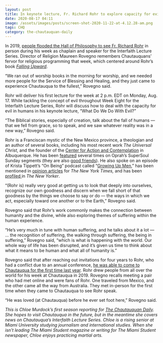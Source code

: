```yaml
---
layout: post
title: In keynote lecture, Fr. Richard Rohr to explore capacity for evil in humans
date: 2020-08-17 04:11
image: /assets/images/posts/screen-shot-2020-11-22-at-4.12.28-am.png
tags: CHQ
category: the-chautauquan-daily
---
```

In 2019, [people flooded the Hall of Philosophy to see Fr. Richard Rohr](https://chqdaily.com/2019/07/fr-richard-rohr-highlights-need-to-work-through-resistance-to-live-life-with-acceptance/) in person during his week as chaplain and speaker for the Interfaith Lecture Series. Director of Religion Maureen Rovegno remembers Chautauquans’ fervor for religious programming that week, which centered around Rohr’s book *[Falling Upward](https://www.chautauquabookstore.com/book/9780470907757)*.

“We ran out of worship books in the morning for worship, and we needed more people for the Service of Blessing and Healing, and they just came to experience Chautauqua to the fullest,” Rovegno said.

Rohr will deliver his first lecture for the week at 2 p.m. EDT on Monday, Aug. 17. While tackling the concept of evil throughout Week Eight for the Interfaith Lecture Series, Rohr will discuss how to deal with the capacity for evil in humans in his keynote lecture, “What Do We Do With Evil?”

“The Biblical stories, especially of creation, talk about the fall of humans — that we fell from grace, so to speak, and we saw whatever reality was in a new way,” Rovegno said.

Rohr is a Franciscan mystic of the New Mexico province, a theologian and an author of several books, including his most recent work *The Universal Christ*, and the founder of the [Center for Action and Contemplation](https://cac.org/) in Albuquerque. He has been [featured](http://www.supersoul.tv/tag/richard-rohr) several times on Oprah’s SuperSoul Sunday segments (they are also [good friends](https://www.newyorker.com/news/on-religion/richard-rohr-reorders-the-universe)). He also spoke on an episode of Krista Tippett’s “On Being” podcast called “[Growing Up Men](https://onbeing.org/programs/richard-rohr-growing-up-men/),” has been mentioned in [opinion articles](https://www.nytimes.com/2016/06/24/opinion/at-the-edge-of-inside.html?searchResultPosition=3) for *The New York Times,* and has been [profiled ](https://www.newyorker.com/news/on-religion/richard-rohr-reorders-the-universe)in *The New Yorker*.

“(Rohr is) really very good at getting us to look that deeply into ourselves, recognize our own goodness and discern when we fall short of that goodness by the things we choose to say or do — the ways in which we act, especially toward one another or to the Earth,” Rovegno said.

Rovegno said that Rohr’s work commonly makes the connection between humanity and the divine, while also exploring themes of suffering within the human experience.

“He’s very much in tune with human suffering, and he talks about it a lot — … the recognition of suffering, the walking through suffering, the being in suffering,” Rovegno said, “which is what is happening with the world. Our whole way of life has been disrupted, and it’s given us time to think about what it means to be human and what all of humanity is.”

Rovegno said that after reaching out invitations for four years to Rohr, who had a conflict due to an annual conference, [he was able to come to Chautauqua for the first time last year](https://assembly.chq.org/a-week-with-fr-richard-rohr-3). Rohr drew people from all over the world for his week at Chautauqua in 2019. Rovegno recalls meeting a pair who had met online and were fans of Rohr.  One traveled from Mexico, and the other came all the way from Australia. They met in-person for the first time when they came to Chautauqua to see Rohr speak.

“He was loved (at Chautauqua) before he ever set foot here,” Rovegno said.

*This is Chloe Murdock’s first season reporting for [The Chautauquan Daily](https://chqdaily.com/author/cmurdock/). She hopes to visit Chautauqua in the future, but in the meantime she covers news on Chautauqua’s Interfaith Lecture Series. Chloe is a rising senior at Miami University studying journalism and international studies. When she isn’t leading The Miami Student magazine or writing for The Miami Student newspaper, Chloe enjoys practicing martial arts.*